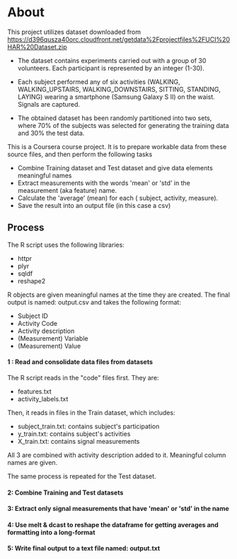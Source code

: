 # About  

This project utilizes dataset downloaded from  https://d396qusza40orc.cloudfront.net/getdata%2Fprojectfiles%2FUCI%20HAR%20Dataset.zip

- The dataset contains experiments carried out with a group of 30 volunteers. Each participant is represented by an integer (1-30).

- Each subject performed any of six activities (WALKING, WALKING_UPSTAIRS, WALKING_DOWNSTAIRS, SITTING, STANDING, LAYING) wearing a smartphone (Samsung Galaxy S II) on the waist. Signals are captured.

- The obtained dataset has been randomly partitioned into two sets, where 70% of the subjects was selected for generating the training data and 30% the test data.

This is a Coursera course project. It is to prepare workable data from these source files, and then perform the following tasks
- Combine Training dataset and Test dataset and give data elements meaningful names
- Extract measurements with the words 'mean' or 'std' in the measurement (aka feature) name.
- Calculate the 'average' (mean) for each ( subject, activity, measure).
- Save the result into an output file (in this case a csv)


## Process
The R script uses the following libraries:

* httpr
* plyr
* sqldf
* reshape2

R objects are given meaningful names at the time they are created. The final output is named: output.csv and takes the following format:
* Subject ID
* Activity Code
* Activity description
* (Measurement) Variable
* (Measurement) Value


#### 1 : Read and consolidate data files from datasets

The R script reads in the "code" files first. They are:
- features.txt
- activity_labels.txt

Then, it reads in files in the Train dataset, which includes:
- subject_train.txt: contains subject's participation
- y_train.txt: contains subject's activities
- X_train.txt: contains signal measurements

All 3 are combined with activity description added to it. Meaningful column names are given.

The same process is repeated for the Test dataset.
#### 2: Combine Training and Test datasets

#### 3: Extract only signal measurements that have 'mean' or 'std' in the name

#### 4: Use melt & dcast to reshape the dataframe for getting averages and formatting into a long-format 

#### 5: Write final output to a text file named: output.txt
